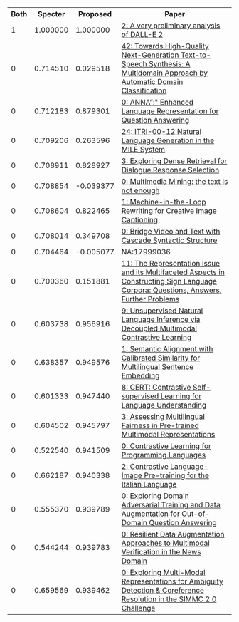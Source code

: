 <html><table><tr>
<th>Both</th>
<th>Specter</th>
<th>Proposed</th>
<th>Paper</th>
</tr>
<tr>
<td>1</td>
<td>1.000000</td>
<td>1.000000</td>
<td><a href="https://www.semanticscholar.org/paper/1b72a2842c535502f639e6082562723717582046">2: A very preliminary analysis of DALL-E 2</a></td>
</tr>
<tr>
<td>0</td>
<td>0.714510</td>
<td>0.029518</td>
<td><a href="https://www.semanticscholar.org/paper/9eeedbe4bfdd5215ec5e06ed519c90f95d934af3">42: Towards High-Quality Next-Generation Text-to-Speech Synthesis: A Multidomain Approach by Automatic Domain Classification</a></td>
</tr>
<tr>
<td>0</td>
<td>0.712183</td>
<td>0.879301</td>
<td><a href="https://www.semanticscholar.org/paper/336672adf959e5eb4a2a189c976a2847a68f85c5">0: ANNA”:" Enhanced Language Representation for Question Answering</a></td>
</tr>
<tr>
<td>0</td>
<td>0.709206</td>
<td>0.263596</td>
<td><a href="https://www.semanticscholar.org/paper/5ee5ff4bd55bf30daaef584e8d43fa2b4797d644">24: ITRI-00-12 Natural Language Generation in the MILE System</a></td>
</tr>
<tr>
<td>0</td>
<td>0.708911</td>
<td>0.828927</td>
<td><a href="https://www.semanticscholar.org/paper/a4eb806502ec66d8cf1fe40693d3b81a7494e03d">3: Exploring Dense Retrieval for Dialogue Response Selection</a></td>
</tr>
<tr>
<td>0</td>
<td>0.708854</td>
<td>-0.039377</td>
<td><a href="https://www.semanticscholar.org/paper/6e02870d13efbd8251cdf1de59412015df206476">0: Multimedia Mining: the text is not enough</a></td>
</tr>
<tr>
<td>0</td>
<td>0.708604</td>
<td>0.822465</td>
<td><a href="https://www.semanticscholar.org/paper/1b69567bbde7aea5150bf48810b23b2c04512137">1: Machine-in-the-Loop Rewriting for Creative Image Captioning</a></td>
</tr>
<tr>
<td>0</td>
<td>0.708014</td>
<td>0.349708</td>
<td><a href="https://www.semanticscholar.org/paper/b10427999fbde2d90e3541c477e2f6ba4c8f08cc">0: Bridge Video and Text with Cascade Syntactic Structure</a></td>
</tr>
<tr>
<td>0</td>
<td>0.704464</td>
<td>-0.005077</td>
<td>NA:17999036</td>
</tr>
<tr>
<td>0</td>
<td>0.700360</td>
<td>0.151881</td>
<td><a href="https://www.semanticscholar.org/paper/db405531ec05b44d368d5d5bd23410d8fe1a56f4">11: The Representation Issue and its Multifaceted Aspects in Constructing Sign Language Corpora: Questions, Answers, Further Problems</a></td>
</tr>
<tr>
<td>0</td>
<td>0.603738</td>
<td>0.956916</td>
<td><a href="https://www.semanticscholar.org/paper/dcc03cce582910458ea6ed58745952b020cf3893">9: Unsupervised Natural Language Inference via Decoupled Multimodal Contrastive Learning</a></td>
</tr>
<tr>
<td>0</td>
<td>0.638357</td>
<td>0.949576</td>
<td><a href="https://www.semanticscholar.org/paper/c80606ae5e96dc55b9c41ecb63ef1d013011548b">1: Semantic Alignment with Calibrated Similarity for Multilingual Sentence Embedding</a></td>
</tr>
<tr>
<td>0</td>
<td>0.601333</td>
<td>0.947440</td>
<td><a href="https://www.semanticscholar.org/paper/5cb414516e93550c0f3741cb803bc4a37426c449">8: CERT: Contrastive Self-supervised Learning for Language Understanding</a></td>
</tr>
<tr>
<td>0</td>
<td>0.604502</td>
<td>0.945797</td>
<td><a href="https://www.semanticscholar.org/paper/0ff3585e15f8799f191c53daf1cb9ccd330b169a">3: Assessing Multilingual Fairness in Pre-trained Multimodal Representations</a></td>
</tr>
<tr>
<td>0</td>
<td>0.522540</td>
<td>0.941509</td>
<td><a href="https://www.semanticscholar.org/paper/46a3fa61be7d563363deac9d7dfc10dfc5f857d5">0: Contrastive Learning for Programming Languages</a></td>
</tr>
<tr>
<td>0</td>
<td>0.662187</td>
<td>0.940338</td>
<td><a href="https://www.semanticscholar.org/paper/d154cafb9be570c6b5f81142fa0591a39f156184">2: Contrastive Language-Image Pre-training for the Italian Language</a></td>
</tr>
<tr>
<td>0</td>
<td>0.555370</td>
<td>0.939789</td>
<td><a href="https://www.semanticscholar.org/paper/9e58b594afbf7e7ab7168112cb00a3b4ad9a8a8e">0: Exploring Domain Adversarial Training and Data Augmentation for Out-of-Domain Question Answering</a></td>
</tr>
<tr>
<td>0</td>
<td>0.544244</td>
<td>0.939783</td>
<td><a href="https://www.semanticscholar.org/paper/8910b892c32ebf319676833c92828cf79d282fbb">0: Resilient Data Augmentation Approaches to Multimodal Verification in the News Domain</a></td>
</tr>
<tr>
<td>0</td>
<td>0.659569</td>
<td>0.939462</td>
<td><a href="https://www.semanticscholar.org/paper/6fae231062c409639da529a3c25976709e173789">0: Exploring Multi-Modal Representations for Ambiguity Detection & Coreference Resolution in the SIMMC 2.0 Challenge</a></td>
</tr>
</table></html>
